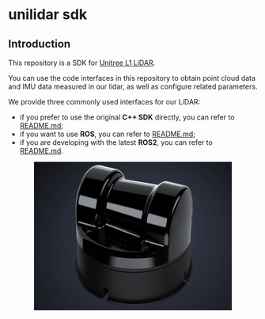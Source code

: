 # unilidar sdk

## Introduction

This repository is a SDK for [Unitree L1 LiDAR](https://www.unitree.com/LiDAR).

You can use the code interfaces in this repository to obtain point cloud data and IMU data measured in our lidar, as well as configure related parameters. 

We provide three commonly used interfaces for our LiDAR:
- if you prefer to use the original **C++ SDK** directly, you can refer to [README.md](./unitree_lidar_sdk/README.md); 
- if you want to use **ROS**, you can refer to [README.md](./unitree_lidar_ros/src/unitree_lidar_ros/README.md); 
- if you are developing with the latest **ROS2**, you can refer to [README.md](./unitree_lidar_ros2/src/unitree_lidar_ros2/README.md).

<div style="text-align:center">
  <img src="./docs/lidar.png" width="400">
</div>

